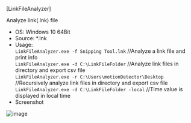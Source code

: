 [LinkFileAnalyzer]  

Analyze link(.lnk) file     

- OS: Windows 10 64Bit  
- Source: *.lnk  
- Usage:  
`LinkFileAnalyzer.exe -f Snipping Tool.lnk` //Analyze a link file and print info  
`LinkFileAnalyzer.exe -d C:\LinkFileFolder` //Analyze link files in directory and export csv file  
`LinkFileAnalyzer.exe -r C:\Users\motionDetector\Desktop` //Recursively analyze link files in directory and export csv file  
`LinkFileAnalyzer.exe -d C:\LinkFileFolder -local` //Time value is displayed in local time
- Screenshot  

![image](https://user-images.githubusercontent.com/69110090/97801541-d7fce980-1c80-11eb-94fc-f113f38773ae.png)

